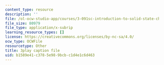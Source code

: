 ```yaml
---
content_type: resource
description: ''
file: /ol-ocw-studio-app/courses/3-091sc-introduction-to-solid-state-chemistry-fall-2010/b1589e41c3785e989bcbc1d4e1c6d463_oDOs8Yxydo0.vtt
file_size: 80979
file_type: application/x-subrip
learning_resource_types: []
license: https://creativecommons.org/licenses/by-nc-sa/4.0/
ocw_type: OCWFile
resourcetype: Other
title: 3play caption file
uid: b1589e41-c378-5e98-9bcb-c1d4e1c6d463
---
```

